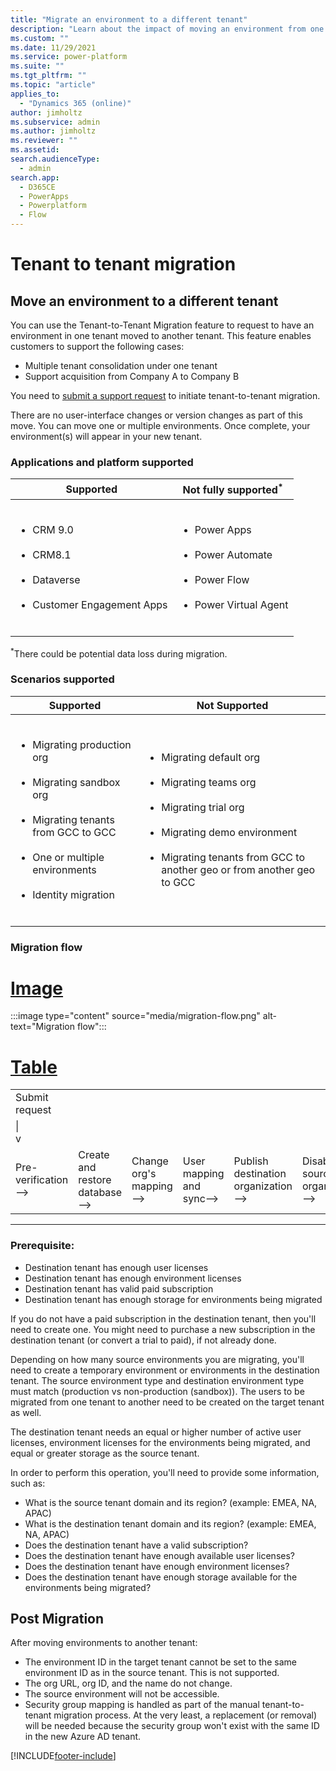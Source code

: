 ```yaml
---
title: "Migrate an environment to a different tenant"
description: "Learn about the impact of moving an environment from one tenant to another. Review the prerequisites and considerations before submitting a request." 
ms.custom: ""
ms.date: 11/29/2021
ms.service: power-platform
ms.suite: ""
ms.tgt_pltfrm: ""
ms.topic: "article"
applies_to: 
  - "Dynamics 365 (online)"
author: jimholtz
ms.subservice: admin
ms.author: jimholtz
ms.reviewer: ""
ms.assetid: 
search.audienceType: 
  - admin
search.app:
  - D365CE
  - PowerApps
  - Powerplatform
  - Flow
---
```

# Tenant to tenant migration

## Move an environment to a different tenant

You can use the Tenant-to-Tenant Migration feature to request to have an environment in one tenant moved to another tenant. This feature enables customers to support the following cases:

- Multiple tenant consolidation under one tenant
- Support acquisition from Company A to Company B

You need to [submit a support request](get-help-support) to initiate tenant-to-tenant migration.

There are no user-interface changes or version changes as part of this move. You can move one or multiple environments. Once complete, your environment(s) will appear in your new tenant.

### Applications and platform supported

| Supported | Not fully supported<sup>*</sup> |
|-------------------------|-------------------------|
| <ul></br><li>CRM 9.0</li></br><li>CRM8.1</li></br><li>Dataverse</li></br><li>Customer Engagement Apps</li></br></ul> | <ul></br><li>Power Apps</li></br><li>Power Automate</li></br><li>Power Flow</li></br><li>Power Virtual Agent</li></br></ul> |

<sup>*</sup>There could be potential data loss during migration.

### Scenarios supported

| Supported | Not Supported |
|-------------------------|-------------------------|
| <ul></br><li>Migrating production org</li></br><li>Migrating sandbox org</li></br><li>Migrating tenants from GCC to GCC</li></br><li>One or multiple environments</li></br><li>Identity migration</li></br></ul> | <ul></br><li>Migrating default org</li></br><li>Migrating teams org</li></br><li>Migrating trial org</li></br><li>Migrating demo environment</li></br><li>Migrating tenants from GCC to another geo or from another geo to GCC</li></br></ul> |

### Migration flow

# [Image](#tab/image)

:::image type="content" source="media/migration-flow.png" alt-text="Migration flow":::

# [Table](#tab/table)

<table>
  <tr>
    <td>Submit request </td>
    <td colspan="5"></td>
  </tr>
  <tr>
    <td>|<br>v</td>
    <td colspan="5"></td>
  </tr>
  <tr>
    <td>Pre-<br>verification--></td>
    <td>Create and restore<br>database--></td>
    <td>Change org's <br>mapping--></td>
    <td>User mapping <br>and sync--></td>
    <td>Publish destination <br>organization--></td>
    <td>Disable source <br>organization--></td>
  </tr>
</table>

---

### Prerequisite:

- Destination tenant has enough user licenses
- Destination tenant has enough environment licenses
- Destination tenant has valid paid subscription
- Destination tenant has enough storage for environments being migrated

If you do not have a paid subscription in the destination tenant, then you'll need to create one. You might need to purchase a new subscription in the destination tenant (or convert a trial to paid), if not already done.

Depending on how many source environments you are migrating, you'll need to create a temporary environment or environments in the destination tenant. The source environment type and destination environment type must match (production vs non-production (sandbox)). The users to be migrated from one tenant to another need to be created on the target tenant as well.

The destination tenant needs an equal or higher number of active user licenses, environment licenses for the environments being migrated, and equal or greater storage as the source tenant.

In order to perform this operation, you'll need to provide some information, such as:

-   What is the source tenant domain and its region? (example: EMEA, NA, APAC)
-   What is the destination tenant domain and its region? (example: EMEA, NA, APAC)
-   Does the destination tenant have a valid subscription?
-   Does the destination tenant have enough available user licenses?
-   Does the destination tenant have enough environment licenses?
-   Does the destination tenant have enough storage available for the environments being migrated?

## Post Migration

After moving environments to another tenant:

- The environment ID in the target tenant cannot be set to the same environment ID as in the source tenant. This is not supported.
- The org URL, org ID, and the name do not change.
- The source environment will not be accessible.
- Security group mapping is handled as part of the manual tenant-to-tenant migration process. At the very least, a replacement (or removal) will be needed because the security group won't exist with the same ID in the new Azure AD tenant.




[!INCLUDE[footer-include](../includes/footer-banner.md)]
